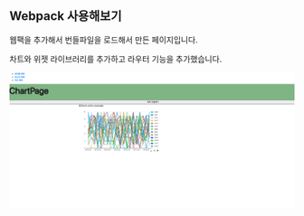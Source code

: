 ## Webpack 사용해보기

웹팩을 추가해서 번들파일을 로드해서 만든 페이지입니다.

차트와 위젯 라이브러리를 추가하고 라우터 기능을 추가했습니다. 

![screen](./screen.png)